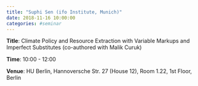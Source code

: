```yaml
---
title: "Suphi Sen (ifo Institute, Munich)"
date: 2018-11-16 10:00:00
categories: #seminar
---
```


**Title**: Climate Policy and Resource Extraction with Variable Markups and Imperfect Substitutes (co-authored with Malik Curuk)  

**Time**: 10:00 - 12:00  

**Venue**: HU Berlin, Hannoversche Str. 27 (House 12), Room 1.22, 1st Floor, Berlin
